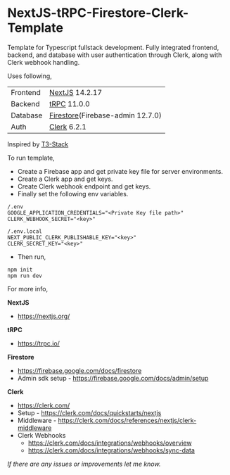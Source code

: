 # NextJS-tRPC-Firestore-Clerk-Template

Template for Typescript fullstack development.
Fully integrated frontend, backend, and database with user authentication through Clerk, along with Clerk webhook handling.

Uses following,

|          |                                                                                |
| -------- | ------------------------------------------------------------------------------ |
| Frontend | [NextJS](https://nextjs.org/) 14.2.17                                          |
| Backend  | [tRPC](https://trpc.io/) 11.0.0                                                |
| Database | [Firestore](https://firebase.google.com/docs/firestore)(Firebase-admin 12.7.0) |
| Auth     | [Clerk](https://clerk.com/) 6.2.1                                              |

Inspired by [T3-Stack](https://create.t3.gg/)

To run template,

- Create a Firebase app and get private key file for server environments.
- Create a Clerk app and get keys.
- Create Clerk webhook endpoint and get keys.
- Finally set the following env variables.

```
/.env
GOOGLE_APPLICATION_CREDENTIALS="<Private Key file path>"
CLERK_WEBHOOK_SECRET="<key>"

/.env.local
NEXT_PUBLIC_CLERK_PUBLISHABLE_KEY="<key>"
CLERK_SECRET_KEY="<key>"
```

- Then run,

```
npm init
npm run dev
```

For more info,

**NextJS**

- https://nextjs.org/

**tRPC**

- https://trpc.io/

**Firestore**

- https://firebase.google.com/docs/firestore
- Admin sdk setup - https://firebase.google.com/docs/admin/setup

**Clerk**

- https://clerk.com/
- Setup - https://clerk.com/docs/quickstarts/nextjs
- Middleware - https://clerk.com/docs/references/nextjs/clerk-middleware
- Clerk Webhooks
  - https://clerk.com/docs/integrations/webhooks/overview
  - https://clerk.com/docs/integrations/webhooks/sync-data


_If there are any issues or improvements let me know._
